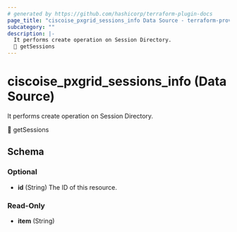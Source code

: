 ```yaml
---
# generated by https://github.com/hashicorp/terraform-plugin-docs
page_title: "ciscoise_pxgrid_sessions_info Data Source - terraform-provider-ciscoise"
subcategory: ""
description: |-
  It performs create operation on Session Directory.
  🚧 getSessions
---
```


# ciscoise_pxgrid_sessions_info (Data Source)

It performs create operation on Session Directory.

🚧 getSessions



<!-- schema generated by tfplugindocs -->
## Schema

### Optional

- **id** (String) The ID of this resource.

### Read-Only

- **item** (String)


